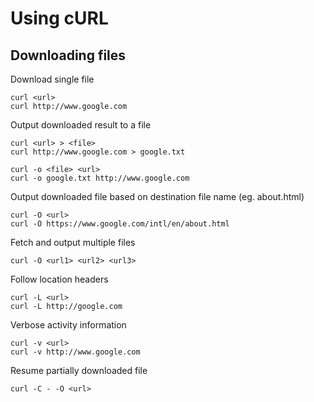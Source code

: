 # Using cURL

## Downloading files

Download single file

    curl <url>
    curl http://www.google.com

Output downloaded result to a file

    curl <url> > <file>
    curl http://www.google.com > google.txt

    curl -o <file> <url>
    curl -o google.txt http://www.google.com

Output downloaded file based on destination file name (eg. about.html)

    curl -O <url>
    curl -O https://www.google.com/intl/en/about.html

Fetch and output multiple files

    curl -O <url1> <url2> <url3>

Follow location headers

    curl -L <url>
    curl -L http://google.com

Verbose activity information

    curl -v <url>
    curl -v http://www.google.com

Resume partially downloaded file

    curl -C - -O <url>
